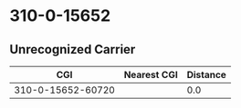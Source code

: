 # 310-0-15652
## Unrecognized Carrier


| CGI | Nearest CGI | Distance |
|-----|-------------|----------|
| 310-0-15652-60720 |  | 0.0 |
